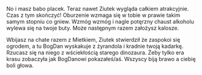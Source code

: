No i masz babo placek. Teraz nawet Ziutek wygląda całkiem atrakcyjnie. Czas z tym skończyć!
Oburzenie wzmaga się w tobie w prawie takim samym stopniu co gniew. Wzmóg wzmóg i nagle potęrzny chaust alkoholu wylewa się na twoje buty. Może następnym razem założysz kalosze.

Wbijasz na chate razem z Mietkiem, Ziutek stwierdził że zaspokoi się ogrodem, a tu BogDan wyskakuje z żyrandola i kradnie twoją kadarkę. Rzucasz się na niego z wściekłością starego dinozaura. Żeby tylko era krasu zobaczyła jak BogDanowi pokazałeś/aś. Wszyscy biją brawo a ciebię boli głowa.